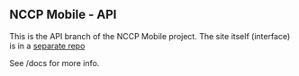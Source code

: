## NCCP Mobile - API

This is the API branch of the NCCP Mobile project.  The site itself (interface) is in a [separate repo](https://github.com/UNR-CIL/nccp-mobile-site)

See /docs for more info.
